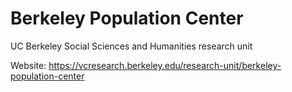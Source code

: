# Berkeley Population Center
UC Berkeley Social Sciences and Humanities research unit

Website: https://vcresearch.berkeley.edu/research-unit/berkeley-population-center
